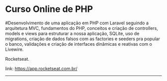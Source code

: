 # Curso Online de PHP

#Desenvolvimento de uma aplicação em PHP com Laravel seguindo a arquitetura MVC, fundamentos do PHP, conceitos e
criação de controllers, models e views para estruturar a nossa aplicação, SQLite, uso de migrations, criação de dados
falsos com as factories e seeders pra popular o banco, validações e criação de interfaces dinâmicas e reativas com o
Livewire.


Rocketseat.

link: https://app.rocketseat.com.br/


---------------------------------------------------------------------

